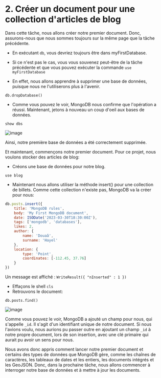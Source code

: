 # 2. Créer un document pour une collection d'articles de blog 

Dans cette tâche, nous allons créer notre premier document. Donc, assurons-nous que nous sommes toujours sur la même page que la tâche précédente. 

* En exécutant `db`, vous devriez toujours être dans myFirstDatabase. 

* Si ce n'est pas le cas, vous vous souvenez peut-être de la tâche précédente et que vous pouvez exécuter la commande `use myFirstDatabase`

* En effet, nous allons apprendre à supprimer une base de données, puisque nous ne l'utiliserons plus à l'avenir. 

```
db.dropDatabase()
```
* Comme vous pouvez le voir, MongoDB nous confirme que l'opération a réussi. Maintenant, jetons à nouveau un coup d'oeil aux bases de données. 

```
show dbs
```

![image](https://user-images.githubusercontent.com/73080397/212318342-1e1ebfbe-552c-4dd4-8066-793cfcf55fb5.png)

Ainsi, notre première base de données a été correctement supprimée.

Et maintenant, commençons notre premier document. Pour ce projet, nous voulons stocker des articles de blog:

* Créons une base de données pour notre blog. 

```
use blog
```

* Maintenant nous allons utiliser la méthode insert() pour une collection de billets. Comme cette collection n'existe pas, MongoDB va la créer pour nous:

```js
db.posts.insert({
	title: 'MongoDB rules',
	body: 'My First MongoDB document',
	date: ISODate('2023-03-30T18:30:00Z'),
	tags: ['mongodb', 'databases'],
	likes: 2,
	author: {
		name: 'Douaâ',
		surname: 'Hayel'
	},
	location: {
		type: 'Point',
		coordinates: [-112.45, 37.76]
	}
})
```
Un message est affiché : `WriteResult({ "nInserted" : 1 })`

* Effaçons le shell `cls`
* Retrouvons le document:
```
db.posts.find()
```

![image](https://user-images.githubusercontent.com/73080397/212322929-6e602425-4084-41d3-9175-34253ccc1de3.png)

Comme vous pouvez le voir, MongoDB a ajouté un champ pour nous, qui s'appelle `_id`. Il s'agit d'un identifiant unique de notre document. Si nous l'avions voulu, nous aurions pu passer outre en ajoutant un champ `_id` à notre propre document, lors de son insertion, avec une clé primaire qui aurait pu avoir un sens pour nous. 

Nous avons donc appris comment lancer notre premier document et certains des types de données que MongoDB gère, comme les chaînes de caractères, les tableaux de dates et les entiers, les documents intégrés et les GeoJSON. Donc, dans la prochaine tâche, nous allons commencer à interroger notre base de données et à mettre à jour les documents.


 
